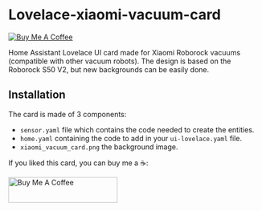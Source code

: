 # Lovelace-xiaomi-vacuum-card
[![Buy Me A Coffee][buymeacoffee-image]][buymeacoffee-url]

Home Assistant Lovelace UI card made for Xiaomi Roborock vacuums (compatible with other vacuum robots).
The design is based on the Roborock S50 V2, but new backgrounds can be easily done.

## Installation

The card is made of 3 components:
- `sensor.yaml` file which contains the code needed to create the entities.
- `home.yaml` containing the code to add in your `ui-lovelace.yaml` file.
- `xiaomi_vacuum_card.png` the background image.

If you liked this card, you can buy me a ☕️:

<a href="https://www.buymeacoffee.com/gagooga" target="_blank"><img src="https://cdn.buymeacoffee.com/buttons/default-orange.png" alt="Buy Me A Coffee" style="height: 51px !important;width: 217px !important;" ></a>

[buymeacoffee-url]: https://www.buymeacoffee.com/gagooga
[buymeacoffee-image]: https://img.shields.io/badge/support-buymeacoffee-222222.svg?style=flat-square